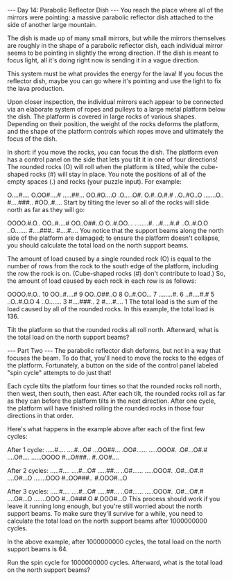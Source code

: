 --- Day 14: Parabolic Reflector Dish ---
You reach the place where all of the mirrors were pointing: a massive parabolic reflector dish attached to the side of another large mountain.

The dish is made up of many small mirrors, but while the mirrors themselves are roughly in the shape of a parabolic reflector dish, each individual mirror seems to be pointing in slightly the wrong direction. If the dish is meant to focus light, all it's doing right now is sending it in a vague direction.

This system must be what provides the energy for the lava! If you focus the reflector dish, maybe you can go where it's pointing and use the light to fix the lava production.

Upon closer inspection, the individual mirrors each appear to be connected via an elaborate system of ropes and pulleys to a large metal platform below the dish. The platform is covered in large rocks of various shapes. Depending on their position, the weight of the rocks deforms the platform, and the shape of the platform controls which ropes move and ultimately the focus of the dish.

In short: if you move the rocks, you can focus the dish. The platform even has a control panel on the side that lets you tilt it in one of four directions! The rounded rocks (O) will roll when the platform is tilted, while the cube-shaped rocks (#) will stay in place. You note the positions of all of the empty spaces (.) and rocks (your puzzle input). For example:

O....#....
O.OO#....#
.....##...
OO.#O....O
.O.....O#.
O.#..O.#.#
..O..#O..O
.......O..
#....###..
#OO..#....
Start by tilting the lever so all of the rocks will slide north as far as they will go:

OOOO.#.O..
OO..#....#
OO..O##..O
O..#.OO...
........#.
..#....#.#
..O..#.O.O
..O.......
#....###..
#....#....
You notice that the support beams along the north side of the platform are damaged; to ensure the platform doesn't collapse, you should calculate the total load on the north support beams.

The amount of load caused by a single rounded rock (O) is equal to the number of rows from the rock to the south edge of the platform, including the row the rock is on. (Cube-shaped rocks (#) don't contribute to load.) So, the amount of load caused by each rock in each row is as follows:

OOOO.#.O.. 10
OO..#....#  9
OO..O##..O  8
O..#.OO...  7
........#.  6
..#....#.#  5
..O..#.O.O  4
..O.......  3
#....###..  2
#....#....  1
The total load is the sum of the load caused by all of the rounded rocks. In this example, the total load is 136.

Tilt the platform so that the rounded rocks all roll north. Afterward, what is the total load on the north support beams?

--- Part Two ---
The parabolic reflector dish deforms, but not in a way that focuses the beam. To do that, you'll need to move the rocks to the edges of the platform. Fortunately, a button on the side of the control panel labeled "spin cycle" attempts to do just that!

Each cycle tilts the platform four times so that the rounded rocks roll north, then west, then south, then east. After each tilt, the rounded rocks roll as far as they can before the platform tilts in the next direction. After one cycle, the platform will have finished rolling the rounded rocks in those four directions in that order.

Here's what happens in the example above after each of the first few cycles:

After 1 cycle:
.....#....
....#...O#
...OO##...
.OO#......
.....OOO#.
.O#...O#.#
....O#....
......OOOO
#...O###..
#..OO#....

After 2 cycles:
.....#....
....#...O#
.....##...
..O#......
.....OOO#.
.O#...O#.#
....O#...O
.......OOO
#..OO###..
#.OOO#...O

After 3 cycles:
.....#....
....#...O#
.....##...
..O#......
.....OOO#.
.O#...O#.#
....O#...O
.......OOO
#...O###.O
#.OOO#...O
This process should work if you leave it running long enough, but you're still worried about the north support beams. To make sure they'll survive for a while, you need to calculate the total load on the north support beams after 1000000000 cycles.

In the above example, after 1000000000 cycles, the total load on the north support beams is 64.

Run the spin cycle for 1000000000 cycles. Afterward, what is the total load on the north support beams?
